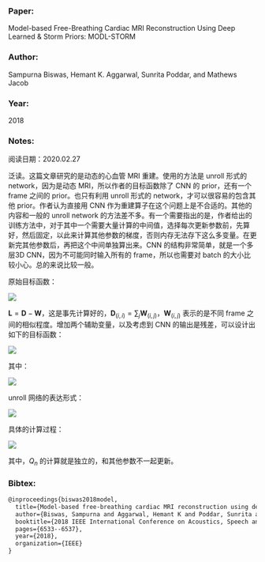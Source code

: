 ### Paper:

Model-based Free-Breathing Cardiac MRI Reconstruction Using Deep Learned & Storm Priors: MODL-STORM

### Author:

Sampurna Biswas, Hemant K. Aggarwal, Sunrita Poddar, and Mathews Jacob

### Year:

2018

### Notes:

阅读日期：2020.02.27

泛读。这篇文章研究的是动态的心血管 MRI 重建。使用的方法是 unroll 形式的 network，因为是动态 MRI，所以作者的目标函数除了 CNN 的 prior，还有一个 frame 之间的 prior。也只有利用 unroll 形式的 network，才可以很容易的包含其他 prior。作者认为直接用 CNN 作为重建算子在这个问题上是不合适的。其他的内容和一般的 unroll network 的方法差不多。有一个需要指出的是，作者给出的训练方法中，对于其中一个需要大量计算的中间值，选择每次更新参数前，先算好，然后固定，以此来计算其他参数的梯度，否则内存无法存下这么多变量。在更新完其他参数后，再把这个中间单独算出来。CNN 的结构非常简单，就是一个多层3D CNN，因为不可能同时输入所有的 frame，所以也需要对 batch 的大小比较小心。总的来说比较一般。

原始目标函数：

<img src="http://latex.codecogs.com/svg.latex? \mathcal{C}(\mathbf{X})=\underbrace{\|\mathcal{A}(\mathbf{X})-\mathbf{B}\|_{2}^{2}}_{\text {data consistency }}+\lambda_{1} \underbrace{\left\|\mathcal{N}_{\mathbf{w}}(\mathbf{X})\right\|^{2}}_{\text {CNN prior }} +\underbrace{\lambda_{2} \operatorname{tr}\left(\mathbf{X}^{T} \mathbf{L X}\right)}_{\text {STORM prior }}" border="0"/>

$\mathbf{L}=\mathbf{D}-\mathbf{W}$，这是事先计算好的，$\mathbf{D}_{(i, i)}=\sum_{j} \mathbf{W}_{(i, j)}$，$\mathbf{W}_{(i, j)}$ 表示的是不同 frame 之间的相似程度。增加两个辅助变量，以及考虑到 CNN 的输出是残差，可以设计出如下的目标函数：

<img src="http://latex.codecogs.com/svg.latex? \mathcal{C}=\|\mathcal{A}(\mathbf{X})-\mathbf{B}\|_{2}^{2}+\lambda_{1}\|\mathbf{X}-\mathbf{Y}\|^{2}+  \lambda_{2}\left(\operatorname{tr}\left(\mathbf{X}^{T} \mathbf{D} \mathbf{X}\right)+\operatorname{tr}\left(\mathbf{Z}^{T} \mathbf{D} \mathbf{Z}\right)-2 \operatorname{tr}\left(\mathbf{X}^{T} \mathbf{W} \mathbf{Z}\right)\right)" border="0"/>

其中：

<img src="http://latex.codecogs.com/svg.latex? \mathbf{Y}=\mathcal{D}_{\mathbf{w}}(\mathbf{X}) \text { and } \mathbf{Z}=\mathbf{X}" border="0"/>

unroll 网络的表达形式：

<img src="http://latex.codecogs.com/svg.latex? \mathbf{x}_{n+1}^{(i)}=\left[\mathbf{A}_{i}^{H} \mathbf{A}_{i}+\left(\lambda_{1}+\lambda_{2} d_{i}\right) \mathbf{I}\right]^{-1}\left(\mathbf{A}_{i}^{H} \mathbf{B}+\lambda_{1} \mathbf{y}_{n}^{(i)}+\lambda_{2} \mathbf{q}_{n}^{(i)}\right)" border="0"/>

具体的计算过程：

<img src="http://latex.codecogs.com/svg.latex? \begin{aligned} \mathbf{Y}_{n} &=\mathcal{D}_{\mathbf{w}}\left(\mathbf{X}_{n}\right) \\ \mathbf{Q}_{n} &=\mathbf{W} \mathbf{Z}_{n}=\mathbf{W} \mathbf{X}_{n} \\ \mathbf{R}_{n} &=\left(\mathcal{A}^{*}(\mathbf{B})+\lambda_{1} \mathbf{Y}_{n}+\lambda_{2} \mathbf{Q}_{n}\right) \\ \mathbf{X}_{n+1} &=\left(\mathcal{A}^{*} \mathcal{A}+\lambda_{1} \mathbf{I}+\lambda_{2} \mathbf{D}\right)^{-1} \mathbf{R}_{n} \end{aligned}" border="0"/>

其中，$Q_n$ 的计算就是独立的，和其他参数不一起更新。

### Bibtex:

```latex
@inproceedings{biswas2018model,
  title={Model-based free-breathing cardiac MRI reconstruction using deep learned \& storm priors: MoDL-storm},
  author={Biswas, Sampurna and Aggarwal, Hemant K and Poddar, Sunrita and Jacob, Mathews},
  booktitle={2018 IEEE International Conference on Acoustics, Speech and Signal Processing (ICASSP)},
  pages={6533--6537},
  year={2018},
  organization={IEEE}
}
```

